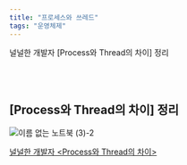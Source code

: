 ```yaml
---
title: "프로세스와 쓰레드"
tags: "운영체제"
---
```

널널한 개발자 [Process와 Thread의 차이] 정리

<br/>
<br/>

## [Process와 Thread의 차이] 정리

![이름 없는 노트북 (3)-2](https://github.com/usiyoung/cs-storage/assets/85566273/76bb87fb-c677-4163-b98a-e38472936022)


[널널한 개발자 <Process와 Thread의 차이>](https://www.youtube.com/watch?v=x-Lp-h_pf9Q) 
